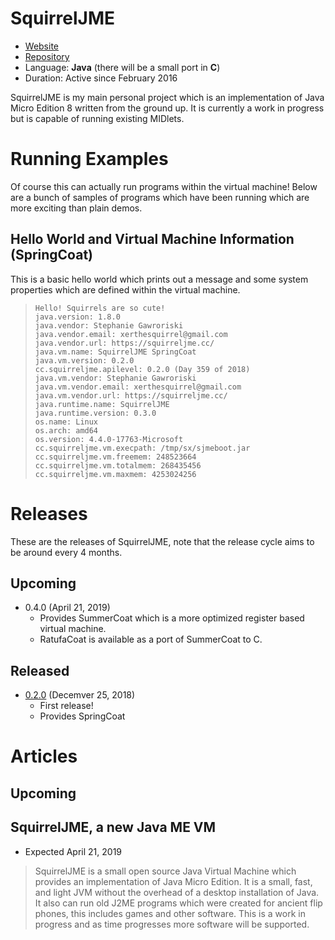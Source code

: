 # SquirrelJME

 * [Website](https://squirreljme.cc/)
 * [Repository](https://github.com/XerTheSquirrel/SquirrelJME)
 * Language: **Java** (there will be a small port in **C**)
 * Duration: Active since February 2016

SquirrelJME is my main personal project which is an implementation of Java Micro Edition 8 written from the ground up. It is currently a work in progress but is capable of running existing MIDlets.

# Running Examples

Of course this can actually run programs within the virtual machine! Below are a bunch of samples of programs which have been running which are more exciting than plain demos.

## Hello World and Virtual Machine Information (SpringCoat)

This is a basic hello world which prints out a message and some system properties which are defined within the virtual machine.

> ```
> Hello! Squirrels are so cute!
> java.version: 1.8.0
> java.vendor: Stephanie Gawroriski
> java.vendor.email: xerthesquirrel@gmail.com
> java.vendor.url: https://squirreljme.cc/
> java.vm.name: SquirrelJME SpringCoat
> java.vm.version: 0.2.0
> cc.squirreljme.apilevel: 0.2.0 (Day 359 of 2018)
> java.vm.vendor: Stephanie Gawroriski
> java.vm.vendor.email: xerthesquirrel@gmail.com
> java.vm.vendor.url: https://squirreljme.cc/
> java.runtime.name: SquirrelJME
> java.runtime.version: 0.3.0
> os.name: Linux
> os.arch: amd64
> os.version: 4.4.0-17763-Microsoft
> cc.squirreljme.vm.execpath: /tmp/sx/sjmeboot.jar
> cc.squirreljme.vm.freemem: 248523664
> cc.squirreljme.vm.totalmem: 268435456
> cc.squirreljme.vm.maxmem: 4253024256
> ```

# Releases

These are the releases of SquirrelJME, note that the release cycle aims to be around every 4 months.

## Upcoming

 * 0.4.0 (April 21, 2019)
   * Provides SummerCoat which is a more optimized register based virtual machine.
   * RatufaCoat is available as a port of SummerCoat to C.

## Released

 * [0.2.0](https://github.com/XerTheSquirrel/SquirrelJME/releases/tag/0.2.0) (Decemver 25, 2018)
   * First release!
   * Provides SpringCoat

# Articles

## Upcoming

## SquirrelJME, a new Java ME VM

 * Expected April 21, 2019

> SquirrelJME is a small open source Java Virtual Machine which provides an implementation of Java Micro Edition. It is a small, fast, and light JVM without the overhead of a desktop installation of Java. It also can run old J2ME programs which were created for ancient flip phones, this includes games and other software. This is a work in progress and as time progresses more software will be supported.
